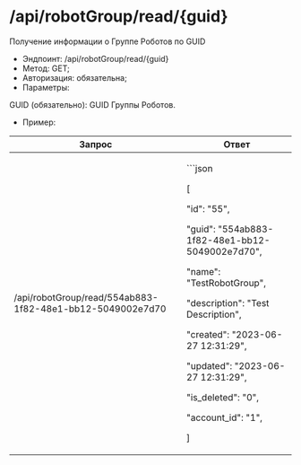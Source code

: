 # /api/robotGroup/read/{guid}

Получение информации о Группе Роботов по GUID

* Эндпоинт: /api/robotGroup/read/{guid}&#x20;
* Метод: GET;
* Авторизация: обязательна;
* Параметры:

GUID (обязательно): GUID Группы Роботов.

* Пример:

| Запрос                                                     | Ответ                                                                                                                                                                                                                                                                                                                                                       |
| ---------------------------------------------------------- | ----------------------------------------------------------------------------------------------------------------------------------------------------------------------------------------------------------------------------------------------------------------------------------------------------------------------------------------------------------- |
| /api/robotGroup/read/554ab883-1f82-48e1-bb12-5049002e7d70  | <p>```json</p><p>    [ </p><p>    "id": "55",</p><p>    "guid": "554ab883-1f82-48e1-bb12-5049002e7d70",</p><p>    "name": "TestRobotGroup",</p><p>    "description": "Test Description",</p><p>    "created": "2023-06-27 12:31:29",</p><p>    "updated": "2023-06-27 12:31:29",</p><p>    "is_deleted": "0",</p><p>    "account_id": "1",</p><p>    ] </p> |
